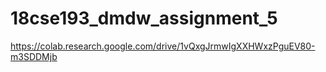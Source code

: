# 18cse193_dmdw_assignment_5
https://colab.research.google.com/drive/1vQxgJrmwIgXXHWxzPguEV80-m3SDDMjb
